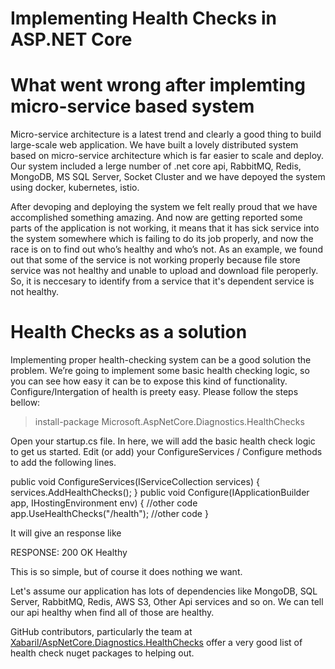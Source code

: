 # Implementing Health Checks in ASP.NET Core
# What went wrong after implemting micro-service based system
Micro-service architecture is a latest trend and clearly a good thing to build large-scale web application. We have built a lovely distributed system based on micro-service architecture which is far easier to scale and deploy. Our system included a lerge number of .net core api, RabbitMQ, Redis, MongoDB, MS SQL Server, Socket Cluster and we have depoyed the system using docker, kubernetes, istio. 

After devoping and deploying the system we felt really proud that we have accomplished something amazing. And now are getting reported some parts of the application is not working, it means that it has sick service into the system somewhere which is failing to do its job properly, and now the race is on to find out who’s healthy and who’s not. As an example, we found out that some of the service is not working properly because file store service was not healthy and unable to upload and download file peroperly. So, it is neccesary to identify from a service that it's dependent service is not healthy.

# Health Checks as a solution
Implementing proper health-checking system can be a good solution the problem. 
We’re going to implement some basic health checking logic, so you can see how easy it can be to expose this kind of functionality.
Configure/Intergation of health is preety easy. Please follow the steps bellow:

>install-package Microsoft.AspNetCore.Diagnostics.HealthChecks

Open your startup.cs file. In here, we will add the basic health check logic to get us started. Edit (or add) your ConfigureServices / Configure methods to add the following lines.

public void ConfigureServices(IServiceCollection services)
 {
      services.AddHealthChecks();
 }
public void Configure(IApplicationBuilder app, IHostingEnvironment env)
 {
    //other code
    app.UseHealthChecks("/health");
    //other code
 }
 
 It will give an response like 
 
 RESPONSE:
 200 OK
 Healthy
 
 This is so simple, but of course it does nothing we want.
 
 Let's assume our application has lots of dependencies like MongoDB, SQL Server, RabbitMQ, Redis, AWS S3, Other Api services and so on. We can tell our api healthy when find all of those are healthy.
 
 GitHub contributors, particularly the team at [Xabaril/AspNetCore.Diagnostics.HealthChecks] offer a very good list of health check nuget packages to helping out.
 
  
 [Xabaril/AspNetCore.Diagnostics.HealthChecks]: <https://github.com/Xabaril/AspNetCore.Diagnostics.HealthChecks>

 






